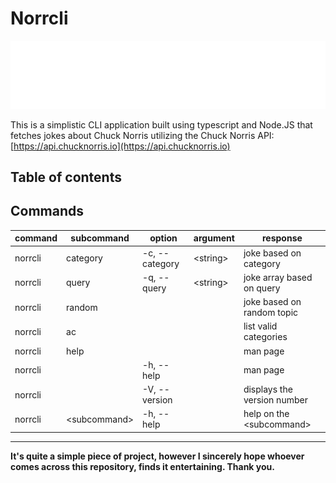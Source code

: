 # Norrcli

![norrcli banner](./resource/svg/banner.svg)

This is a simplistic CLI application built using typescript and Node.JS that fetches jokes about Chuck Norris utilizing the Chuck Norris API: [https://api.chucknorris.io](https://api.chucknorris.io)

## Table of contents

## Commands

| command | subcommand     | option         | argument   | response                    |
| ------- | -------------- | -------------- | ---------- | --------------------------- |
| norrcli | category       | -c, --category | \<string\> | joke based on category      |
| norrcli | query          | -q, --query    | \<string\> | joke array based on query   |
| norrcli | random         |                |            | joke based on random topic  |
| norrcli | ac             |                |            | list valid categories       |
| norrcli | help           |                |            | man page                    |
| norrcli |                | -h, --help     |            | man page                    |
| norrcli |                | -V, --version  |            | displays the version number |
| norrcli | \<subcommand\> | -h, --help     |            | help on the \<subcommand\>  |


---

__It's quite a simple piece of project, however I sincerely hope whoever comes across this repository, finds it entertaining. Thank you.__